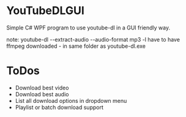# YouTubeDLGUI
Simple C# WPF program to use youtube-dl in a GUI friendly way.

note: youtube-dl --extract-audio --audio-format mp3 -l
      have to have ffmpeg downloaded  - in same folder as youtube-dl.exe

# ToDos
- Download best video
- Download best audio
- List all download options in dropdown menu
- Playlist or batch download support
